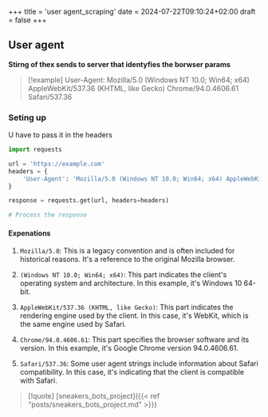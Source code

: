 +++
title = 'user agent_scraping'
date = 2024-07-22T09:10:24+02:00
draft = false
+++

## User agent 

**Stirng of thex sends to server that identyfies the borwser params**

>[!example]
>User-Agent: 
Mozilla/5.0 (Windows NT 10.0; Win64; x64) 
AppleWebKit/537.36 (KHTML, like Gecko) 
Chrome/94.0.4606.61 Safari/537.36
### Seting up 

U have to pass it in the headers 
```python
import requests

url = 'https://example.com'
headers = {
    'User-Agent': 'Mozilla/5.0 (Windows NT 10.0; Win64; x64) AppleWebKit/537.36 (KHTML, like Gecko) Chrome/94.0.4606.61 Safari/537.36'
}

response = requests.get(url, headers=headers)

# Process the response

```

#### Expenations 
1. `Mozilla/5.0`: This is a legacy convention and is often included for historical reasons. It's a reference to the original Mozilla browser.
    
2. `(Windows NT 10.0; Win64; x64)`: This part indicates the client's operating system and architecture. In this example, it's Windows 10 64-bit.
    
3. `AppleWebKit/537.36 (KHTML, like Gecko)`: This part indicates the rendering engine used by the client. In this case, it's WebKit, which is the same engine used by Safari.
    
4. `Chrome/94.0.4606.61`: This part specifies the browser software and its version. In this example, it's Google Chrome version 94.0.4606.61.
    
5. `Safari/537.36`: Some user agent strings include information about Safari compatibility. In this case, it's indicating that the client is compatible with Safari.

>[!quote] [sneakers_bots_project]({{< ref "posts/sneakers_bots_project.md" >}}) 

